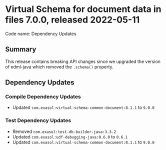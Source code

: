 # Virtual Schema for document data in files 7.0.0, released 2022-05-11

Code name: Dependency Updates

## Summary

This release contains breaking API changes since we upgraded the version of edml-java which removed the `.schema()` property.

## Dependency Updates

### Compile Dependency Updates

* Updated `com.exasol:virtual-schema-common-document:8.1.1` to `9.0.0`

### Test Dependency Updates

* Removed `com.exasol:test-db-builder-java:3.3.2`
* Updated `com.exasol:udf-debugging-java:0.6.0` to `0.6.1`
* Updated `com.exasol:virtual-schema-common-document:8.1.1` to `9.0.0`
